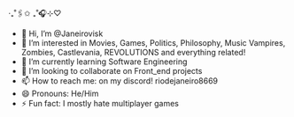 ‧₊˚:paperclips:✩ ₊˚:headphones:⊹♡

- 👋 Hi, I’m @Janeirovisk
- 👀 I’m interested in Movies, Games, Politics, Philosophy, Music Vampires, Zombies, Castlevania, REVOLUTIONS and everything related!
- 🌱 I’m currently learning Software Engineering
- 💞️ I’m looking to collaborate on Front_end projects
- 📫 How to reach me: on my discord! riodejaneiro8669
- 😄 Pronouns: He/Him
- ⚡ Fun fact: I mostly hate multiplayer games

<!---
Janeirovisk/Janeirovisk is a ✨ special ✨ repository because its `README.md` (this file) appears on your GitHub profile.
You can click the Preview link to take a look at your changes.
--->
